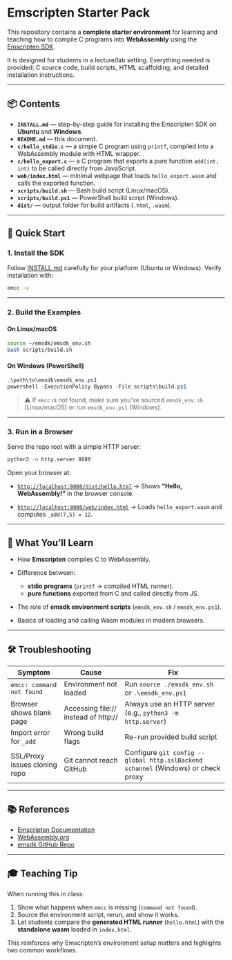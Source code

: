 # Emscripten Starter Pack

This repository contains a **complete starter environment** for learning and teaching how to compile C programs into **WebAssembly** using the [Emscripten SDK](https://emscripten.org/).

It is designed for students in a lecture/lab setting. Everything needed is provided: C source code, build scripts, HTML scaffolding, and detailed installation instructions.

---

## 📦 Contents

* **`INSTALL.md`** — step-by-step guide for installing the Emscripten SDK on **Ubuntu** and **Windows**.
* **`README.md`** — this document.
* **`c/hello_stdio.c`** — a simple C program using `printf`, compiled into a WebAssembly module with HTML wrapper.
* **`c/hello_export.c`** — a C program that exports a pure function `add(int, int)` to be called directly from JavaScript.
* **`web/index.html`** — minimal webpage that loads `hello_export.wasm` and calls the exported function.
* **`scripts/build.sh`** — Bash build script (Linux/macOS).
* **`scripts/build.ps1`** — PowerShell build script (Windows).
* **`dist/`** — output folder for build artifacts (`.html`, `.wasm`).

---

## 🚀 Quick Start

### 1. Install the SDK

Follow [INSTALL.md](./INSTALL.md) carefully for your platform (Ubuntu or Windows).
Verify installation with:

```bash
emcc -v
```

---

### 2. Build the Examples

#### On Linux/macOS

```bash
source ~/emsdk/emsdk_env.sh
bash scripts/build.sh
```

#### On Windows (PowerShell)

```powershell
.\path\to\emsdk\emsdk_env.ps1
powershell -ExecutionPolicy Bypass -File scripts\build.ps1
```

> ⚠️ If `emcc` is not found, make sure you’ve sourced `emsdk_env.sh` (Linux/macOS) or run `emsdk_env.ps1` (Windows).

---

### 3. Run in a Browser

Serve the repo root with a simple HTTP server:

```bash
python3 -m http.server 8080
```

Open your browser at:

* [`http://localhost:8080/dist/hello.html`](http://localhost:8080/dist/hello.html)
  → Shows **“Hello, WebAssembly!”** in the browser console.

* [`http://localhost:8080/web/index.html`](http://localhost:8080/web/index.html)
  → Loads `hello_export.wasm` and computes `_add(7,5) = 12`.

---

## 🧪 What You’ll Learn

* How **Emscripten** compiles C to WebAssembly.
* Difference between:

  * **stdio programs** (`printf` → compiled HTML runner).
  * **pure functions** exported from C and called directly from JS.
* The role of **emsdk environment scripts** (`emsdk_env.sh` / `emsdk_env.ps1`).
* Basics of loading and calling Wasm modules in modern browsers.

---

## 🛠️ Troubleshooting

| Symptom                       | Cause                                 | Fix                                                                               |
| ----------------------------- | ------------------------------------- | --------------------------------------------------------------------------------- |
| `emcc: command not found`     | Environment not loaded                | Run `source ./emsdk_env.sh` or `.\emsdk_env.ps1`                                  |
| Browser shows blank page      | Accessing file:// instead of http\:// | Always use an HTTP server (e.g., `python3 -m http.server`)                        |
| Import error for `_add`       | Wrong build flags                     | Re-run provided build script                                                      |
| SSL/Proxy issues cloning repo | Git cannot reach GitHub               | Configure `git config --global http.sslBackend schannel` (Windows) or check proxy |

---

## 📚 References

* [Emscripten Documentation](https://emscripten.org/docs/getting_started/index.html)
* [WebAssembly.org](https://webassembly.org/)
* [emsdk GitHub Repo](https://github.com/emscripten-core/emsdk)

---

## 🎓 Teaching Tip

When running this in class:

1. Show what happens when `emcc` is missing (`command not found`).
2. Source the environment script, rerun, and show it works.
3. Let students compare the **generated HTML runner** (`hello.html`) with the **standalone wasm** loaded in `index.html`.

This reinforces why Emscripten’s environment setup matters and highlights two common workflows.



